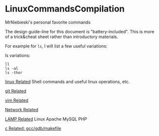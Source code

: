 # LinuxCommandsCompilation
MrNiebieski's personal favorite commands

The design guide-line for this document is "battery-included".
This is more of a trick&cheat sheet rather than introductory materials.

For example for `ls`, I will list a few useful variations:

ls variations:

    ll
    ls -al
    ls -thor

[linux Related](./linux.md) Shell commands and useful linux operations, etc.

[git Related](./git.md)

[vim Related](./vim.md)

[Network Related](./network.md)

[LAMP Related](./LAMP.md) Linux Apache MySQL PHP

[c Related: gcc/gdb/makefile](./c.md)